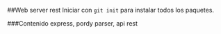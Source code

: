 ##Web server rest
Iniciar con ```git init``` para instalar todos los paquetes.

###Contenido
express, pordy parser, api rest